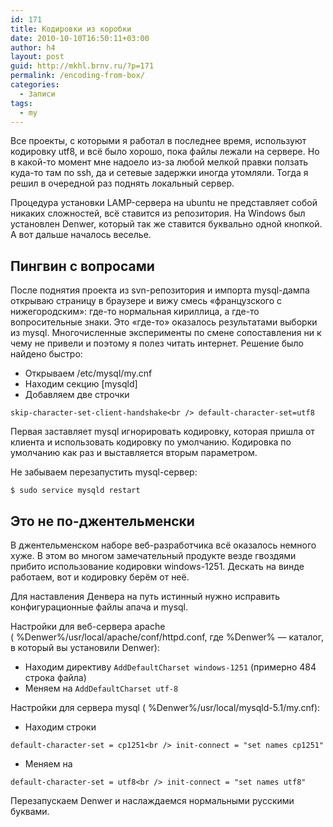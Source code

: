 ```yaml
---
id: 171
title: Кодировки из коробки
date: 2010-10-10T16:50:11+03:00
author: h4
layout: post
guid: http://mkhl.brnv.ru/?p=171
permalink: /encoding-from-box/
categories:
  - Записи
tags:
  - my
---
```

Все проекты, с которыми я работал в последнее время, используют кодировку utf8, и всё было хорошо, пока файлы лежали на сервере. Но в какой-то момент мне надоело из-за любой мелкой правки ползать куда-то там по ssh, да и сетевые задержки иногда утомляли. Тогда я решил в очередной раз поднять локальный сервер.

Процедура установки LAMP-сервера на ubuntu не представляет собой никаких сложностей, всё ставится из репозитория. На Windows был установлен Denwer, который так же ставится буквально одной кнопкой. А вот дальше началось веселье.

## Пингвин с вопросами

После поднятия проекта из svn-репозитория и импорта mysql-дампа открываю страницу в браузере и вижу смесь «французского с нижегородским»: где-то нормальная кириллица, а где-то вопросительные знаки. Это «где-то» оказалось результатами выборки из mysql. Многочисленные эксперименты по смене сопоставления ни к чему не привели и поэтому я полез читать интернет. Решение было найдено быстро:

  * Открываем /etc/mysql/my.cnf
  * Находим секцию [mysqld]
  * Добавляем две строчки

`skip-character-set-client-handshake<br />
default-character-set=utf8`

Первая заставляет mysql игнорировать кодировку, которая пришла от клиента и использовать кодировку по умолчанию. Кодировка по умолчанию как раз и выставляется вторым параметром.

Не забываем перезапустить mysql-сервер:

`$ sudo service mysqld restart`

## Это не по-джентельменски

В джентельменском наборе веб-разработчика всё оказалось немного хуже. В этом во многом замечательный продукте везде гвоздями прибито использование кодировки windows-1251. Дескать на винде работаем, вот и кодировку берём от неё.

Для наставления Денвера на путь истинный нужно исправить конфигурационные файлы апача и mysql.

Настройки для веб-сервера apache ( %Denwer%/usr/local/apache/conf/httpd.conf, где %Denwer% &#8212; каталог, в который вы установили Denwer):

  * Находим директиву `AddDefaultCharset windows-1251` (примерно 484 строка файла)
  * Меняем на `AddDefaultCharset utf-8`

Настройки для сервера mysql ( %Denwer%/usr/local/mysqld-5.1/my.cnf):

  * Находим строки

`default-character-set = cp1251<br />
init-connect = "set names cp1251"`

  * Меняем на

`default-character-set = utf8<br />
init-connect = "set names utf8"`

Перезапускаем Denwer и наслаждаемся нормальными русскими буквами.